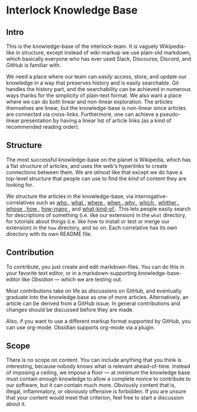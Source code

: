 # Interlock Knowledge Base
## Intro
This is the knowledge-base of the interlock-team. It is vaguely
Wikipedia-like in structure, except instead of wiki-markup we use
plain-old markdown, which basically everyone who has ever used Slack,
Discourse, Discord, and GitHub is familiar with.

We need a place where our team can *easily* access, store, and update
our knowledge in a way that preserves history and is easily searchable.
Git handles the history part, and the searchability can be achieved in
numerous ways thanks for the simplicity of plain-text format. We also
want a place where we can do both linear and non-linear exploration. The
articles themselves are linear, but the knowledge-base is non-linear
since articles are connected via cross-links. Furthermore, one can
achieve a pseudo-linear presentation by having a linear list of article
links (as a kind of recommended reading order).

## Structure
The most successful knowledge-base on the planet is Wikipedia, which has
a flat structure of articles, and uses the web's hyperlinks to create
connections between them. We are *almost* like that except we do have a
top-level structure that people can use to find the *kind* of content
they are looking for.

We structure the articles in the knowledge-base, via
interrogative-correlatives such as [ who ](who/README.md),
[ what ](what/README.md), [ where ](where/README.md), 
[ when ](when/README.md),[ why ](why/README.md), 
[ which ](which/README.md), [ whither ](whither/README.md), 
[ whose ](whose/README.md),[ how ](how/README.md), 
[ how-many ](how-many/README.md), and
[ what-kind-of ](what-kind-of/README.md). This lets people easily search for descriptions
of something (i.e. like our extension) in the  ` what `  directory, for
tutorials about things (i.e. like how to install or test or merge our
extension) in the  ` how `  directory, and so on. Each correlative has
its own directory with its own README file.

## Contribution
To contribute, you just create and edit markdown-files. You can do this
in your favorite text editor, or in a markdown-supporting
knowledge-base-editor like *Obsidian* &mdash; which we are testing out.

Most contributions take on life as *discussions* on GitHub, and
eventually graduate into the knowledge base as one of more articles.
Alternatively, an article can be derived from a GitHub issue. In general
contributions and changes should be discussed before they are made.

Also, if you want to use a different markup format supported by GitHub,
you can use org-mode. Obsidian supports org-mode via a plugin.

## Scope
There is no scope on content. You can include anything that you think is
interesting, because nobody knows what is relevant ahead-of-time.
Instead of imposing a ceiling, we impose a floor &mdash; at *minimum*
the knowledge base must contain enough knowledge to allow a complete
novice to contribute to our software, but it can contain much more.
Obviously content that is, illegal, inflammatory, or obviously offensive
is forbidden. If you are unsure that your content would meet that
criterion, feel free to start a discussion about it.

